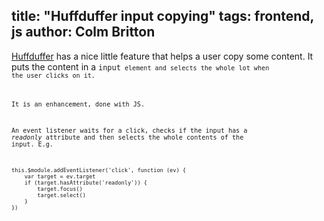 title: "Huffduffer input copying"
tags: frontend, js
author: Colm Britton
--------------------

[Huffduffer](https://huffduffer.com/colmjude/102092) has a nice little feature that helps a user copy some content. It puts the content in a <code>input<code> element and selects the whole lot when the user clicks on it.

It is an enhancement, done with JS.

An event listener waits for a click, checks if the input has a *readonly* attribute and then selects the whole contents of the input. E.g. 

    this.$module.addEventListener('click', function (ev) {
        var target = ev.target
        if (target.hasAttribute('readonly')) {
            target.focus()
            target.select()
        }
    })
